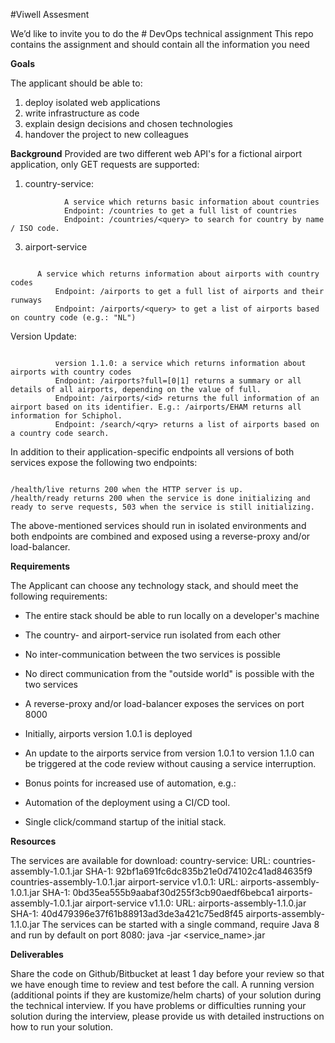 #Viwell Assesment 

We’d like to invite you to do the # DevOps technical assignment
This repo contains the assignment and should contain all the information you need


**Goals**

The applicant should be able to:

1. deploy isolated web applications
2. write infrastructure as code
3. explain design decisions and chosen technologies
4. handover the project to new colleagues

**Background**
Provided are two different web API's for a fictional airport application, only GET requests are supported:

1. country-service:
```
            A service which returns basic information about countries
            Endpoint: /countries to get a full list of countries
            Endpoint: /countries/<query> to search for country by name / ISO code.
```

3. airport-service
```

      A service which returns information about airports with country codes
          Endpoint: /airports to get a full list of airports and their runways
          Endpoint: /airports/<query> to get a list of airports based on country code (e.g.: "NL")
```

Version Update:
```

          version 1.1.0: a service which returns information about airports with country codes
          Endpoint: /airports?full=[0|1] returns a summary or all details of all airports, depending on the value of full.
          Endpoint: /airports/<id> returns the full information of an airport based on its identifier. E.g.: /airports/EHAM returns all information for Schiphol.
          Endpoint: /search/<qry> returns a list of airports based on a country code search.
```

In addition to their application-specific endpoints all versions of both services expose the following two endpoints:

```

/health/live returns 200 when the HTTP server is up.
/health/ready returns 200 when the service is done initializing and ready to serve requests, 503 when the service is still initializing.
```

The above-mentioned services should run in isolated environments and both endpoints are combined and exposed using a reverse-proxy and/or load-balancer.


**Requirements**

The Applicant can choose any technology stack, and should meet the following requirements:

* The entire stack should be able to run locally on a developer's machine

* The country- and airport-service run isolated from each other

* No inter-communication between the two services is possible

* No direct communication from the "outside world" is possible with the two services

* A reverse-proxy and/or load-balancer exposes the services on port 8000

* Initially, airports version 1.0.1 is deployed

* An update to the airports service from version 1.0.1 to version 1.1.0 can be triggered at the code review without causing a service interruption.

* Bonus points for increased use of automation, e.g.:

* Automation of the deployment using a CI/CD tool.

* Single click/command startup of the initial stack.

**Resources**

The services are available for download:
country-service:
URL: countries-assembly-1.0.1.jar
SHA-1: 92bf1a691fc6dc835b21e0d74102c41ad84635f9 countries-assembly-1.0.1.jar
airport-service v1.0.1:
URL: airports-assembly-1.0.1.jar
SHA-1: 0bd35ea555b9aabaf30d255f3cb90aedf6bebca1 airports-assembly-1.0.1.jar
airport-service v1.1.0:
URL: airports-assembly-1.1.0.jar
SHA-1: 40d479396e37f61b88913ad3de3a421c75ed8f45 airports-assembly-1.1.0.jar
The services can be started with a single command, require Java 8 and run by default on port 8080: java -jar <service_name>.jar


**Deliverables**

Share the code on Github/Bitbucket at least 1 day before your review so that we have enough time to review and test before the call.
A running version (additional points if they are kustomize/helm charts) of your solution during the technical interview. If you have problems or difficulties running your solution during the interview, please provide us with detailed instructions on how to run your solution.
